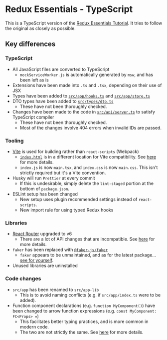 # Redux Essentials - TypeScript

This is a TypeScript version of the [Redux Essentials Tutorial](https://github.com/reduxjs/redux-essentials-example-app). It tries to follow the original as closely as possible.

## Key differences

### TypeScript

- All JavaScript files are converted to TypeScript
  - `mockServiceWorker.js` is automatically generated by `msw`, and has been left as is
- Extensions have been made into `.ts` and `.tsx`, depending on their use of JSX
- Types have been added to [`src/app/hooks.ts`](src/app/hooks.ts) and [`src/app/store.ts`](src/app/store.ts)
- DTO types have been added to [`src/types/dto.ts`](src/types/dto.ts)
  - These have not been thoroughly checked.
- Changes have been made to the code in [`src/api/server.ts`](src/api/server.ts) to satisfy TypeScript compiler
  - These have not been thoroughly checked.
  - Most of the changes involve 404 errors when invalid IDs are passed.

### Tooling

- [Vite](https://vitejs.dev) is used for building rather than `react-scripts` (Webpack)
  - [`index.html`](index.html) is in a different location for Vite compatibility. See [here](https://vitejs.dev/guide/#index-html-and-project-root) for more details.
  - `index.js` is now `main.tsx`, and `index.css` is now `main.css`. This isn't strictly required but it's a Vite convention.
- Husky will run `Prettier` at every commit
  - If this is undesirable, simply delete the `lint-staged` portion at the bottom of `package.json`.
- ESLint setup has been changed
  - New setup uses plugin recommended settings instead of `react-scripts`.
  - New import rule for using typed Redux hooks

### Libraries

- [React Router](https://reactrouter.com/en/main) upgraded to v6
  - There are a lot of API changes that are incompatible. See [here](https://blog.logrocket.com/migrating-react-router-v6-complete-guide/) for more details.
- `faker` has been replaced with [`@faker-js/faker`](https://fakerjs.dev/)
  - `faker` appears to be unmaintained, and as for the latest package... [see for yourself](https://www.npmjs.com/package/faker/v/6.6.6).
- Unused libraries are uninstalled

### Code changes

- `src/app` has been renamed to `src/app-lib`
  - This is to avoid naming conflicts (e.g. if `src/app/index.ts` were to be added).
- Function component declarations (e.g. `function MyComponent()`) have been changed to arrow function expressions (e.g. `const MyComponent: FC<Props> =`)
  - This facilitates better typing practices, and is more common in modern code.
  - The two are not strictly the same. See [here](https://exploringjs.com/impatient-js/ch_callables.html) for more details.
